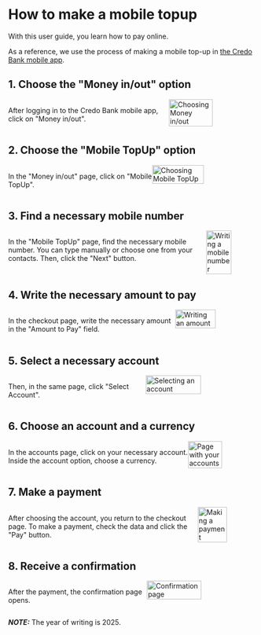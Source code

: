 # How to make a mobile topup

With this user guide, you learn how to pay online.

As a reference, we use the process of making a mobile top-up in [the Credo Bank mobile app](https://credobank.ge/en/services/internet-mobile-bank).

## 1. Choose the "Money in/out" option

<div style="display: flex; justify-content: space-between;">
<p>After logging in to the Credo Bank mobile app, click on "Money in/out".</p>
<img src="./img/step-1.png" alt="Choosing Money in/out" style="width: 50%; height: 50%;">
</div>

## 2. Choose the "Mobile TopUp" option

<div style="display: flex; justify-content: space-between;">
<p>In the "Money in/out" page, click on "Mobile TopUp".</p>
<img src="./img/step-2.png" alt="Choosing Mobile TopUp" style="width: 50%; height: 50%;">
</div>

## 3. Find a necessary mobile number

<div style="display: flex; justify-content: space-between;">
<p>In the "Mobile TopUp" page, find the necessary mobile number. You can type manually or choose one from your contacts. Then, click the "Next" button.</p>
<img src="./img/step-3.png" alt="Writing a mobile number" style="width: 50%; height: 50%;">
</div>

## 4. Write the necessary amount to pay

<div style="display: flex; justify-content: space-between;">
<p>In the checkout page, write the necessary amount in the "Amount to Pay" field.</p>
<img src="./img/step-4.png" alt="Writing an amount" style="width: 50%; height: 50%;">
</div>

## 5. Select a necessary account

<div style="display: flex; justify-content: space-between;">
<p>Then, in the same page, click "Select Account".</p>
<img src="./img/step-5.png" alt="Selecting an account" style="width: 50%; height: 50%;">
</div>

## 6. Choose an account and a currency

<div style="display: flex; justify-content: space-between;">
<p>In the accounts page, click on your necessary account. Inside the account option, choose a currency.</p>
<img src="./img/step-6.png" alt="Page with your accounts" style="width: 50%; height: 50%;">
</div>

## 7. Make a payment

<div style="display: flex; justify-content: space-between;">
<p>After choosing the account, you return to the checkout page. To make a payment, check the data and click the "Pay" button.</p>
<img src="./img/step-7.png" alt="Making a payment" style="width: 50%; height: 50%;">
</div>

## 8. Receive a confirmation

<div style="display: flex; justify-content: space-between;">
<p>After the payment, the confirmation page opens.</p>
<img src="./img/step-8.png" alt="Confirmation page" style="width: 50%; height: 50%;">
</div>

**_NOTE:_** The year of writing is 2025.